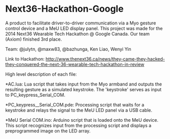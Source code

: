 Next36-Hackathon-Google
======================

A product to facilitate driver-to-driver communication via a Myo gesture control device and a MeU LED display panel. This project was made for the 2014 Next36 Wearable Tech Hackathon @ Google Canada. Our team (Axiom) finished 3rd place.

Team: @julytn, @maxw83, @bazhunga, Ken Liao, Wenyi Yin

Link to Hackathon: http://www.thenext36.ca/news/they-came-they-hacked-they-conquered-the-next-36-wearable-tech-hackathon-in-review

High level description of each file:

*AC.lua: Lua script that takes input from the Myo armband and outputs the resulting gesture as a simulated keystroke. The                 'keystroke' serves as input to PC_keypress_Serial_COM.

*PC_keypress__Serial_COM.pde: Processing script that waits for a keystroke and relays the signal to the MeU LED panel via a USB 
                              cable.

*MeU Serial COM.ino: Arduino script that is loaded onto the MeU device. This script recognizes input from the processing script   and displays a preprogrammed image on the LED array. 
